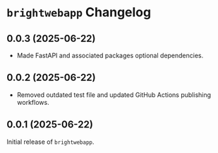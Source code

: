# `brightwebapp` Changelog

## 0.0.3 (2025-06-22)

- Made FastAPI and associated packages optional dependencies.

## 0.0.2 (2025-06-22)

- Removed outdated test file and updated GitHub Actions publishing workflows.

## 0.0.1 (2025-06-22)

Initial release of `brightwebapp`.